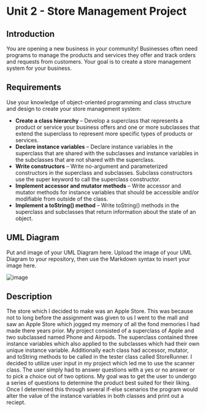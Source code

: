 # Unit 2 - Store Management Project

## Introduction

You are opening a new business in your community! Businesses often need programs to manage the products and services they offer and track orders and requests from customers. Your goal is to create a store management system for your business.

## Requirements

Use your knowledge of object-oriented programming and class structure and design to create your store management system:
- **Create a class hierarchy** – Develop a superclass that represents a product or service your business offers and one or more subclasses that extend the superclass to represent more specific types of products or services.
- **Declare instance variables** – Declare instance variables in the superclass that are shared with the subclasses and instance variables in the subclasses that are not shared with the superclass.
- **Write constructors** – Write no-argument and parameterized constructors in the superclass and subclasses. Subclass constructors use the super keyword to call the superclass constructor.
- **Implement accessor and mutator methods** – Write accessor and mutator methods for instance variables that should be accessible and/or modifiable from outside of the class.
- **Implement a toString() method** – Write toString() methods in the superclass and subclasses that return information about the state of an object.

## UML Diagram

Put and image of your UML Diagram here. Upload the image of your UML Diagram to your repository, then use the Markdown syntax to insert your image here.

![image](https://github.com/user-attachments/assets/161df975-c5a9-4637-86c8-6bf1f95b55a8)

## Description
The store which I decided to make was an Apple Store. This was because not to long before the assignment was given to us I went to the mall and saw an Apple Store which jogged my memory of all the fond memories I had made there years prior. My project consisted of a superclass of Apple and two subclassed named Phone and Airpods. The superclass contained three instance variables which also applied to the subclasses which had their own unique instance variable. Additionally each class had accessor, mutator, and toString methods to be called in the tester class called StoreRunner. I decided to utilize user input in my project which led me to use the scanner class. The user simply had to answer questions with a yes or no answer or to pick a choice out of two options. My goal was to get the user to undergo a series of questions to determine the product best suited for their liking. Once I determined this through several if-else scenarios the program would alter the value of the instance variables in both classes and print out a reciept. 

